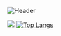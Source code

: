 ![Header](./[https://raw.githubusercontent.com/leviarista/github-profile-header-generator/main/social/examples/example-1.png])

![]([https://gitwar.herokuapp.com/badge?username=m-sam-mohamadi](https://img.shields.io/badge/Gmail-D14836?style=for-the-badge&logo=gmail&logoColor=white))
[![Top Langs](https://github-readme-stats.vercel.app/api/top-langs/?username=m-sam-mohamadi&layout=donut)](https://github.com/m-sam-mohamadi)

<!--
**m-sam-mohamadi/m-sam-mohamadi** is a ✨ _special_ ✨ repository because its `README.md` (this file) appears on your GitHub profile.

Here are some ideas to get you started:

- 🔭 I’m currently working on ...
- 🌱 I’m currently learning ...
- 👯 I’m looking to collaborate on ...
- 🤔 I’m looking for help with ...
- 💬 Ask me about ...
- 📫 How to reach me: ...
- 😄 Pronouns: ...
- ⚡ Fun fact: ...
-->
